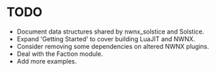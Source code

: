 # TODO

* Document data structures shared by nwnx_solstice and Solstice.
* Expand 'Getting Started' to cover building LuaJIT and NWNX.
* Consider removing some dependencies on altered NWNX plugins.
* Deal with the Faction module.
* Add more examples.
